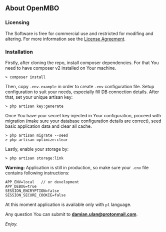 ## About OpenMBO

### Licensing
The Software is free for commercial use and restricted for modifing and altering. For more information see the [License Agreement](LICENSE.md).

### Installation
Firstly, after cloning the repo, install composer dependencies. For that You need to have composer v2 installed on Your machine.
```
> composer install
```
Then, copy `.env.example` in order to create `.env` configuration file. Setup configuration to suit your needs, especially fill DB connection details. After that, set your unique artisan key: 
```
> php artisan key:generate
```
Once You have your secret key injected in Your configuration, proceed with migration (make sure your database configuration details are correct), seed basic application data and clear all cache.
```
> php artisan migrate --seed
> php artisan optimize:clear
```
Lastly, enable your storage by:
```
> php artisan storage:link
```
**Warning:** Application is still in production, so make sure your `.env` file contains following instructions:
```
APP_ENV=local   // or development
APP_DEBUG=true
SESSION_ENCRYPTION=false
SESSION_SECURE_COOKIE=false
```
At this moment application is available only with `pl` language. 

Any question You can submit to **damian.ulan@protonmail.com**.


*Enjoy.*
